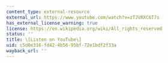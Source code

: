 ```yaml
---
content_type: external-resource
external_url: https://www.youtube.com/watch?v=zTJVRXC6T7s
has_external_license_warning: true
license: https://en.wikipedia.org/wiki/All_rights_reserved
status: ''
title: \[Listen on YouTube\]
uid: c5d0e316-fd42-4b56-95bf-72e1bdf2f33a
wayback_url: ''
---
```

